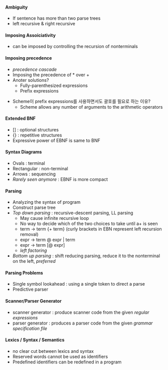 #### Ambiguity
- If sentence has more than two parse trees
- left recursive & right recursive

#### Imposing Assoiciativity
- can be imposed by controlling the recursion of nonterminals
#### Imposing precedence
- *precedence cascade* 
- Imposing the precedence of * over +
- Anoter solutions?
	- Fully-parenthesized expressions
	- Prefix expressions
* Scheme이 prefix expressions를 사용하면서도 괄호를 필요로 하는 이유?
	* Scheme allows any number of arguments to the arithmetic operators

#### Extended BNF
* [] : optional structures
* {} : repetitive structures
* Expressive power of EBNF is same to BNF
#### Syntax Diagrams
- Ovals : terminal
- Rectangular :  non-terminal
- Arrows : sequencing
- *Rarely seen anymore* : EBNF is more compact
#### Parsing
- Analyzing the syntax of program
- Construct parse tree
- *Top down parsing* : recursive-descent parsing, LL parsing
	- May cause infinite recursive loop
	- No way to decide which of the two choices to take until a+ is seen
	- term $\rightarrow$ term {+ term} (curly brackets in EBN represent left recursion removal)
	- expr $\rightarrow$ term @ expr | term
	- expr $\rightarrow$ term \[@ expr\]
	- *left factoring*
- *Bottom up parsing* : shift reducing parsing, reduce it to the nonterminal on the left, *preferred*
#### Parsing Problems
* Single symbol lookahead : using a single token to direct a parse
* Predictive parser
#### Scanner/Parser Generator
* scanner generator : produce scanner code from the given *regular expressions*
* parser generator : produces a parser code from the given *grammar specification file*
#### Lexics / Syntax / Semantics
- no clear cut between lexics and syntax
- Reserved words cannot be used as identifiers
- Predefined identifiers can be redefined in a program
